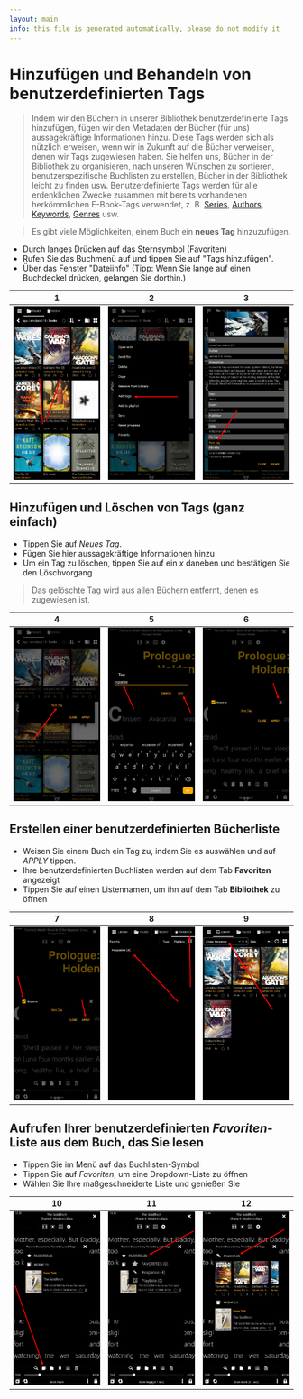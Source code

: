 ```yaml
---
layout: main
info: this file is generated automatically, please do not modify it
---
```


# Hinzufügen und Behandeln von benutzerdefinierten Tags

> Indem wir den Büchern in unserer Bibliothek benutzerdefinierte Tags hinzufügen, fügen wir den Metadaten der Bücher (für uns) aussagekräftige Informationen hinzu. Diese Tags werden sich als nützlich erweisen, wenn wir in Zukunft auf die Bücher verweisen, denen wir Tags zugewiesen haben. Sie helfen uns, Bücher in der Bibliothek zu organisieren, nach unseren Wünschen zu sortieren, benutzerspezifische Buchlisten zu erstellen, Bücher in der Bibliothek leicht zu finden usw.
> Benutzerdefinierte Tags werden für alle erdenklichen Zwecke zusammen mit bereits vorhandenen herkömmlichen E-Book-Tags verwendet, z. B. [Series](), [Authors](), [Keywords](), [Genres]() usw.

> Es gibt viele Möglichkeiten, einem Buch ein **neues Tag** hinzuzufügen.

* Durch langes Drücken auf das Sternsymbol (Favoriten)
* Rufen Sie das Buchmenü auf und tippen Sie auf &quot;Tags hinzufügen&quot;.
* Über das Fenster &quot;Dateiinfo&quot; (Tipp: Wenn Sie lange auf einen Buchdeckel drücken, gelangen Sie dorthin.)

|1|2|3|
|-|-|-|
|![](1.png)|![](2.png)|![](3.png)|

## Hinzufügen und Löschen von Tags (ganz einfach)

* Tippen Sie auf _Neues Tag_.
* Fügen Sie hier aussagekräftige Informationen hinzu
* Um ein Tag zu löschen, tippen Sie auf ein _x_ daneben und bestätigen Sie den Löschvorgang
> Das gelöschte Tag wird aus allen Büchern entfernt, denen es zugewiesen ist.

|4|5|6|
|-|-|-|
|![](4.png)|![](5.png)|![](6.png)|

## Erstellen einer benutzerdefinierten Bücherliste

* Weisen Sie einem Buch ein Tag zu, indem Sie es auswählen und auf _APPLY_ tippen.
* Ihre benutzerdefinierten Buchlisten werden auf dem Tab **Favoriten** angezeigt
* Tippen Sie auf einen Listennamen, um ihn auf dem Tab **Bibliothek** zu öffnen

|7|8|9|
|-|-|-|
|![](7.png)|![](8.png)|![](9.png)|

## Aufrufen Ihrer benutzerdefinierten _Favoriten_-Liste aus dem Buch, das Sie lesen

* Tippen Sie im Menü auf das Buchlisten-Symbol
* Tippen Sie auf _Favoriten_, um eine Dropdown-Liste zu öffnen
* Wählen Sie Ihre maßgeschneiderte Liste und genießen Sie

|10|11|12|
|-|-|-|
|![](10.png)|![](11.png)|![](12.png)|
